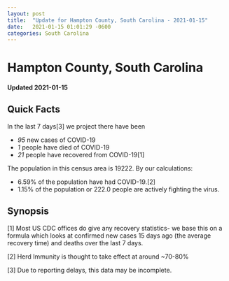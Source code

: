```yaml
---
layout: post
title:  "Update for Hampton County, South Carolina - 2021-01-15"
date:   2021-01-15 01:01:29 -0600
categories: South Carolina
---
```


# Hampton County, South Carolina
#### Updated 2021-01-15

## Quick Facts

In the last 7 days[3] we project there have been
- *95* new cases of COVID-19
- *1* people have died of COVID-19
- *21* people have recovered from COVID-19[1]

The population in this census area is 19222. By our calculations:
- 6.59% of the population have had COVID-19.[2]
- 1.15% of the population or 222.0 people are actively fighting the virus.

## Synopsis




[1] Most US CDC offices do give any recovery statistics- we base this on a formula which looks at confirmed new cases
15 days ago (the average recovery time) and deaths over the last 7 days.

[2] Herd Immunity is thought to take effect at around ~70-80%

[3] Due to reporting delays, this data may be incomplete.
 
    